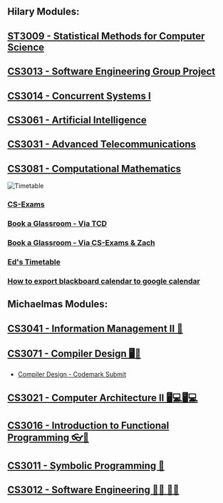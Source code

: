 ## Hilary Modules:
## [ST3009 - Statistical Methods for Computer Science](https://www.scss.tcd.ie/Doug.Leith/ST3009/)
## [CS3013 - Software Engineering Group Project](https://tcd.blackboard.com/webapps/blackboard/execute/modulepage/view?course_id=_52397_1&cmp_tab_id=_80595_1&mode=view)
## [CS3014 - Concurrent Systems I](https://www.scss.tcd.ie/David.Gregg/cs3014/)
## [CS3061 - Artificial Intelligence](https://www.scss.tcd.ie/Tim.Fernando/AI/)
## [CS3031 - Advanced Telecommunications](https://tcd.blackboard.com/webapps/blackboard/execute/announcement?method=search&context=course_entry&course_id=_52401_1&handle=announcements_entry&mode=view)
## [CS3081 - Computational Mathematics](https://tcd.blackboard.com/webapps/blackboard/content/listContent.jsp?course_id=_52405_1&content_id=_1167117_1&mode=reset)


<img src="https://i.imgur.com/R2nzJa3.png" 
alt="Timetable"/>

### [CS-Exams](https://cs-exams.com/)

### [Book a Glassroom - Via TCD](https://www.scss.tcd.ie/cgi-bin/webcal/sgmr/sgmr1.pl)
### [Book a Glassroom - Via CS-Exams & Zach](https://glassrooms.cs-exams.com/)

### [Ed's Timetable](https://goo.gl/NNJBXu)
### [How to export blackboard calendar to google calendar](https://www.tcd.ie/itservices/vle/kb/vle-ical.php)

## Michaelmas Modules:
## [CS3041 - Information Management II 📇](https://tcd.blackboard.com/webapps/blackboard/execute/announcement?method=search&context=course_entry&course_id=_52402_1&handle=announcements_entry&mode=view)

## [CS3071 - Compiler Design 🖥️📃](https://www.scss.tcd.ie/John.Waldron/3071/3071.html)

* [Compiler Design - Codemark Submit](https://www.scss.tcd.ie/John.Waldron/3071/submit.html)


## [CS3021 - Computer Architecture II  🖥️💻🖥️💻](https://www.scss.tcd.ie/~jones/CS3021/CS3021.htm)
## [CS3016 - Introduction to Functional Programming 👓👔](https://tcd.blackboard.com/webapps/blackboard/execute/announcement?method=search&context=course_entry&course_id=_52399_1&handle=announcements_entry&mode=view)
## [CS3011 - Symbolic Programming 🥤](https://www.scss.tcd.ie/Tim.Fernando/LPN/)
## [CS3012 - Software Engineering  👩‍💻 👨‍💻](https://scss.tcd.ie/Stephen.Barrett/teaching/CS3012/)
